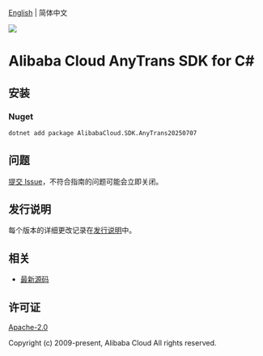 [English](README.md) | 简体中文

![](https://aliyunsdk-pages.alicdn.com/icons/AlibabaCloud.svg)

# Alibaba Cloud AnyTrans SDK for C#

## 安装

### Nuget

```bash
dotnet add package AlibabaCloud.SDK.AnyTrans20250707
```

## 问题

[提交 Issue](https://github.com/aliyun/alibabacloud-csharp-sdk/issues/new)，不符合指南的问题可能会立即关闭。

## 发行说明

每个版本的详细更改记录在[发行说明](./ChangeLog.md)中。

## 相关

* [最新源码](https://github.com/aliyun/alibabacloud-csharp-sdk/)

## 许可证

[Apache-2.0](http://www.apache.org/licenses/LICENSE-2.0)

Copyright (c) 2009-present, Alibaba Cloud All rights reserved.
